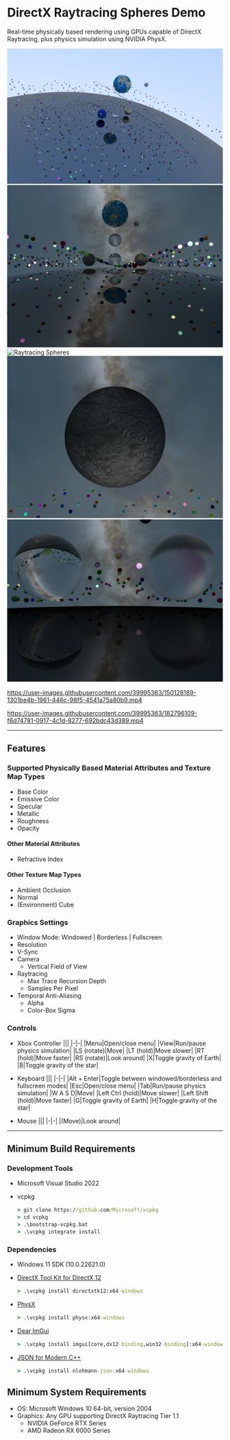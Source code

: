 # DirectX Raytracing Spheres Demo

Real-time physically based rendering using GPUs capable of DirectX Raytracing, plus physics simulation using NVIDIA PhysX.

![Raytracing Spheres](Screenshots/Raytracing-Spheres-01.png)
![Raytracing Spheres](Screenshots/Raytracing-Spheres-02.png)
![Raytracing Spheres](Screenshots/Raytracing-Spheres-03.png)
![Raytracing Spheres](Screenshots/Raytracing-Spheres-04.png)
![Raytracing Spheres](Screenshots/Raytracing-Spheres-05.png)

https://user-images.githubusercontent.com/39995363/150128189-1301be4b-1961-446c-98f5-4541a75a80b9.mp4

https://user-images.githubusercontent.com/39995363/182796109-f6d74781-0917-4c1d-8277-692bdc43d389.mp4

---

## Features
### Supported Physically Based Material Attributes and Texture Map Types
- Base Color
- Emissive Color
- Specular
- Metallic
- Roughness
- Opacity

#### Other Material Attributes
- Refractive Index

#### Other Texture Map Types
- Ambient Occlusion
- Normal
- (Environment) Cube

### Graphics Settings
- Window Mode: Windowed | Borderless | Fullscreen
- Resolution
- V-Sync
- Camera
	- Vertical Field of View
- Raytracing
	- Max Trace Recursion Depth
	- Samples Per Pixel
- Temporal Anti-Aliasing
	- Alpha
	- Color-Box Sigma

### Controls
- Xbox Controller
	|||
	|-|-|
	|Menu|Open/close menu|
	|View|Run/pause physics simulation|
	|LS (rotate)|Move|
	|LT (hold)|Move slower|
	|RT (hold)|Move faster|
	|RS (rotate)|Look around|
	|X|Toggle gravity of Earth|
	|B|Toggle gravity of the star|

- Keyboard
	|||
	|-|-|
	|Alt + Enter|Toggle between windowed/borderless and fullscreen modes|
	|Esc|Open/close menu|
	|Tab|Run/pause physics simulation|
	|W A S D|Move|
	|Left Ctrl (hold)|Move slower|
	|Left Shift (hold)|Move faster|
	|G|Toggle gravity of Earth|
	|H|Toggle gravity of the star|

- Mouse
	|||
	|-|-|
	|(Move)|Look around|

---

## Minimum Build Requirements
### Development Tools
- Microsoft Visual Studio 2022

- vcpkg
	```cmd
	> git clone https://github.com/Microsoft/vcpkg
	> cd vcpkg
	> .\bootstrap-vcpkg.bat
	> .\vcpkg integrate install
	```

### Dependencies
- Windows 11 SDK (10.0.22621.0)

- [DirectX Tool Kit for DirectX 12](https://github.com/Microsoft/DirectXTK12)
	```cmd
	> .\vcpkg install directxtk12:x64-windows
	```

- [PhysX](https://github.com/NVIDIAGameWorks/PhysX)
	```cmd
	> .\vcpkg install physx:x64-windows
	```

- [Dear ImGui](https://github.com/ocornut/imgui)
	```cmd
	> .\vcpkg install imgui[core,dx12-binding,win32-binding]:x64-windows
	```

- [JSON for Modern C++](https://github.com/nlohmann/json)
	```cmd
	> .\vcpkg install nlohmann-json:x64-windows
	```

## Minimum System Requirements
- OS: Microsoft Windows 10 64-bit, version 2004
- Graphics: Any GPU supporting DirectX Raytracing Tier 1.1
	- NVIDIA GeForce RTX Series
	- AMD Radeon RX 6000 Series

